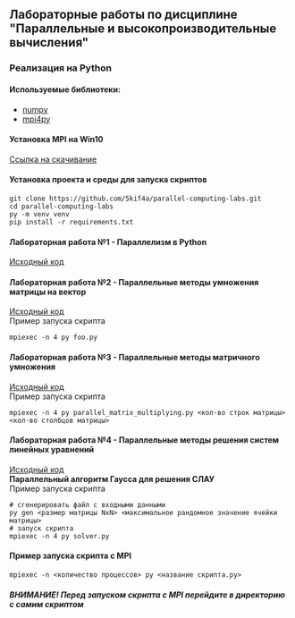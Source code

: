 ## Лабораторные работы по дисциплине "Параллельные и высокопроизводительные вычисления"
### Реализация на Python
#### Используемые библиотеки:
- [numpy](https://numpy.org/)
- [mpi4py](https://mpi4py.readthedocs.io/en/stable/)
#### Установка MPI на Win10
[Ссылка на скачивание](https://www.microsoft.com/en-us/download/details.aspx?id=57467)
#### Установка проекта и среды для запуска скриптов
```
git clone https://github.com/5kif4a/parallel-computing-labs.git
cd parallel-computing-labs
py -m venv venv
pip install -r requirements.txt
```
#### Лабораторная работа №1 - Параллелизм в Python
[Исходный код](src/lab1)
#### Лабораторная работа №2 - Параллельные методы умножения матрицы на вектор
[Исходный код](src/lab2/foo.py)  
Пример запуска скрипта  
```
mpiexec -n 4 py foo.py
```
#### Лабораторная работа №3 - Параллельные методы матричного умножения
[Исходный код](src/lab3/parallel_matrix_multiplying.py)  
Пример запуска скрипта  
```
mpiexec -n 4 py parallel_matrix_multiplying.py <кол-во строк матрицы> <кол-во столбцов матрицы>
```
#### Лабораторная работа №4 - Параллельные методы решения систем линейных уравнений
[Исходный код](src/lab4)  
**Параллельный алгоритм Гаусса для решения СЛАУ**   
Пример запуска скрипта
```
# сгенерировать файл с входными данными
py gen <размер матрицы NxN> <максимальное рандомное значение ячейки матрицы>
# запуск скрипта
mpiexec -n 4 py solver.py
```
#### Пример запуска скрипта с MPI
```
mpiexec -n <количество процессов> py <название скрипта.py>
```
##### ВНИМАНИЕ! Перед запуском скрипта с MPI перейдите в директорию с самим скриптом